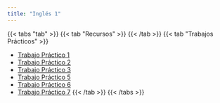 ```yaml
---
title: "Inglés 1"
---
```


{{< tabs "tab" >}}
{{< tab "Recursos" >}}
{{< /tab >}}
{{< tab "Trabajos Prácticos" >}}
- <a href="https://drive.google.com/file/d/1N2kiAYC6i_rPIuERpu3VFZiMaJ5R0uX0/view" target="_blank">Trabajo Práctico 1</a>
- <a href="https://drive.google.com/file/d/1Z7kraF2Mf5i0hjyezW8p7HdGbaUPLa85/view" target="_blank">Trabajo Práctico 2</a>
- <a href="https://drive.google.com/file/d/1DcTycrJ3KfR-bdR5YRfyeDqfNXE7vO8A/view" target="_blank">Trabajo Práctico 3</a>
- <a href="https://drive.google.com/file/d/1msecnzSZL5t_pVUMqzj1HC50DnnLyCK6/view" target="_blank">Trabajo Práctico 5</a>
- <a href="https://drive.google.com/file/d/1lwncQsZCkd3fP_mshe1Mdtw2b94avyE7/view" target="_blank">Trabajo Práctico 6</a>
- <a href="https://drive.google.com/file/d/1KWYKdxAzd59CC7Oabkz7whSwk6tbrfsF/view" target="_blank">Trabajo Práctico 7</a>
{{< /tab >}}
{{< /tabs >}}

